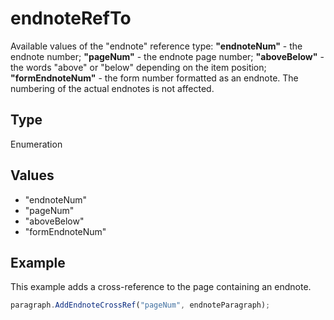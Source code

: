# endnoteRefTo

Available values of the "endnote" reference type:
**"endnoteNum"** - the endnote number;
**"pageNum"** - the endnote page number;
**"aboveBelow"** - the words "above" or "below" depending on the item position;
**"formEndnoteNum"** - the form number formatted as an endnote. The numbering of the actual endnotes is not affected.

## Type

Enumeration

## Values

- "endnoteNum"
- "pageNum"
- "aboveBelow"
- "formEndnoteNum"


## Example

This example adds a cross-reference to the page containing an endnote.

```javascript editor-pptx
paragraph.AddEndnoteCrossRef("pageNum", endnoteParagraph);
```
